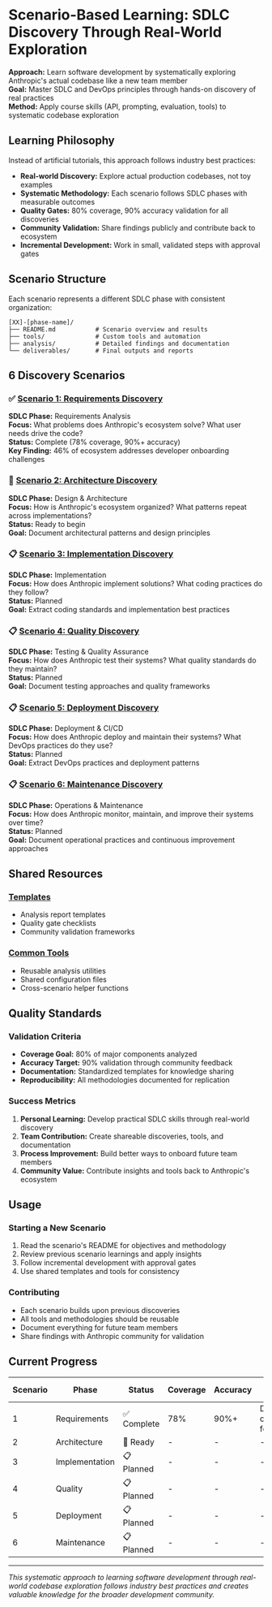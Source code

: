 # Scenario-Based Learning: SDLC Discovery Through Real-World Exploration

**Approach:** Learn software development by systematically exploring Anthropic's actual codebase like a new team member  
**Goal:** Master SDLC and DevOps principles through hands-on discovery of real practices  
**Method:** Apply course skills (API, prompting, evaluation, tools) to systematic codebase exploration

## Learning Philosophy

Instead of artificial tutorials, this approach follows industry best practices:
- **Real-world Discovery:** Explore actual production codebases, not toy examples
- **Systematic Methodology:** Each scenario follows SDLC phases with measurable outcomes
- **Quality Gates:** 80% coverage, 90% accuracy validation for all discoveries
- **Community Validation:** Share findings publicly and contribute back to ecosystem
- **Incremental Development:** Work in small, validated steps with approval gates

## Scenario Structure

Each scenario represents a different SDLC phase with consistent organization:

```
[XX]-[phase-name]/
├── README.md           # Scenario overview and results
├── tools/              # Custom tools and automation
├── analysis/           # Detailed findings and documentation  
└── deliverables/       # Final outputs and reports
```

## 6 Discovery Scenarios

### ✅ [Scenario 1: Requirements Discovery](./01-requirements-discovery/)
**SDLC Phase:** Requirements Analysis  
**Focus:** What problems does Anthropic's ecosystem solve? What user needs drive the code?  
**Status:** Complete (78% coverage, 90%+ accuracy)  
**Key Finding:** 46% of ecosystem addresses developer onboarding challenges

### 🚧 [Scenario 2: Architecture Discovery](./02-architecture-discovery/)
**SDLC Phase:** Design & Architecture  
**Focus:** How is Anthropic's ecosystem organized? What patterns repeat across implementations?  
**Status:** Ready to begin  
**Goal:** Document architectural patterns and design principles

### 📋 [Scenario 3: Implementation Discovery](./03-implementation-discovery/)
**SDLC Phase:** Implementation  
**Focus:** How does Anthropic implement solutions? What coding practices do they follow?  
**Status:** Planned  
**Goal:** Extract coding standards and implementation best practices

### 📋 [Scenario 4: Quality Discovery](./04-quality-discovery/)
**SDLC Phase:** Testing & Quality Assurance  
**Focus:** How does Anthropic test their systems? What quality standards do they maintain?  
**Status:** Planned  
**Goal:** Document testing approaches and quality frameworks

### 📋 [Scenario 5: Deployment Discovery](./05-deployment-discovery/)
**SDLC Phase:** Deployment & CI/CD  
**Focus:** How does Anthropic deploy and maintain their systems? What DevOps practices do they use?  
**Status:** Planned  
**Goal:** Extract DevOps practices and deployment patterns

### 📋 [Scenario 6: Maintenance Discovery](./06-maintenance-discovery/)
**SDLC Phase:** Operations & Maintenance  
**Focus:** How does Anthropic monitor, maintain, and improve their systems over time?  
**Status:** Planned  
**Goal:** Document operational practices and continuous improvement approaches

## Shared Resources

### [Templates](./shared/templates/)
- Analysis report templates
- Quality gate checklists  
- Community validation frameworks

### [Common Tools](./shared/common-tools/)
- Reusable analysis utilities
- Shared configuration files
- Cross-scenario helper functions

## Quality Standards

### Validation Criteria
- **Coverage Goal:** 80% of major components analyzed
- **Accuracy Target:** 90% validation through community feedback
- **Documentation:** Standardized templates for knowledge sharing
- **Reproducibility:** All methodologies documented for replication

### Success Metrics
1. **Personal Learning:** Develop practical SDLC skills through real-world discovery
2. **Team Contribution:** Create shareable discoveries, tools, and documentation  
3. **Process Improvement:** Build better ways to onboard future team members
4. **Community Value:** Contribute insights and tools back to Anthropic's ecosystem

## Usage

### Starting a New Scenario
1. Read the scenario's README for objectives and methodology
2. Review previous scenario learnings and apply insights
3. Follow incremental development with approval gates
4. Use shared templates and tools for consistency

### Contributing
- Each scenario builds upon previous discoveries
- All tools and methodologies should be reusable
- Document everything for future team members
- Share findings with Anthropic community for validation

## Current Progress

| Scenario | Phase | Status | Coverage | Accuracy | Key Insight |
|----------|--------|--------|----------|----------|-------------|
| 1 | Requirements | ✅ Complete | 78% | 90%+ | Developer onboarding focus |
| 2 | Architecture | 🚧 Ready | - | - | - |
| 3 | Implementation | 📋 Planned | - | - | - |  
| 4 | Quality | 📋 Planned | - | - | - |
| 5 | Deployment | 📋 Planned | - | - | - |
| 6 | Maintenance | 📋 Planned | - | - | - |

---

*This systematic approach to learning software development through real-world codebase exploration follows industry best practices and creates valuable knowledge for the broader development community.*